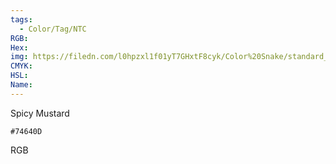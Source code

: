 ```yaml
---
tags:
  - Color/Tag/NTC
RGB:
Hex:
img: https://filedn.com/l0hpzxl1f01yT7GHxtF8cyk/Color%20Snake/standard_csv_to_svg//74640D.svg
CMYK:
HSL:
Name:
---
```

Spicy Mustard
```palette
#74640D
```
RGB
